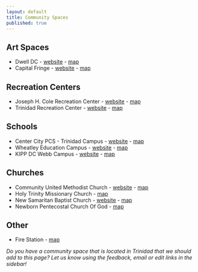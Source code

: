 ```yaml
---
layout: default
title: Community Spaces
published: true
---
```



## Art Spaces

* Dwell DC - [website](https://dwelldc.info) - [map](https://goo.gl/maps/1urXRFhGDuUGXDuB8)
* Capital Fringe - [website](https://www.capitalfringe.org/) - [map](https://goo.gl/maps/XQk7T4oHbe2aSmKb9)

## Recreation Centers 

* Joseph H. Cole Recreation Center - [website](https://dpr.dc.gov/page/joseph-cole-recreation-center) - [map](https://goo.gl/maps/XeFzHrbSaUxVpSkcA)
* Trinidad Recreation Center - [website](https://dpr.dc.gov/page/trinidad-recreation-center) - [map](https://goo.gl/maps/Ktt6acDAxP1w41nD9)

## Schools 

* Center City PCS - Trinidad Campus - [website](https://centercitypcs.org/campuses/trinidad/) - [map](https://goo.gl/maps/2eSY66qsysKnLgEP9)
* Wheatley Education Campus - [website](https://www.wheatleydcps.org) - [map](https://goo.gl/maps/D774chdGd2WwxFmy7)
* KIPP DC Webb Campus - [website](https://www.kippdc.org/schools/middle-schools/kipp-dc-northeast-academy/) - [map](https://goo.gl/maps/PkDmx63AwxgQ8QYT6)

## Churches 

* Community United Methodist Church - [website](https://sites.google.com/site/communityumc2/) - [map](https://goo.gl/maps/T5x6n6x8aeHDKNH99)
* Holy Trinity Missionary Church - [map](https://goo.gl/maps/9YZ7eL6L133kqQhg9)
* New Samaritan Baptist Church - [website](https://www.newsamaritan.org) - [map](https://goo.gl/maps/Y42w95Mxvswvyqvt7)
* Newborn Pentecostal Church Of God - [map](https://goo.gl/maps/tLqdj8kpdT1ib6Ra7)

## Other 

* Fire Station - [map](https://goo.gl/maps/7D5hUPaDvP5XzqUn8)

<p><em>Do you have a community space that is located in Trinidad that we should add to this page?  Let us know using the feedback, email or edit links in the sidebar!</em></p>


